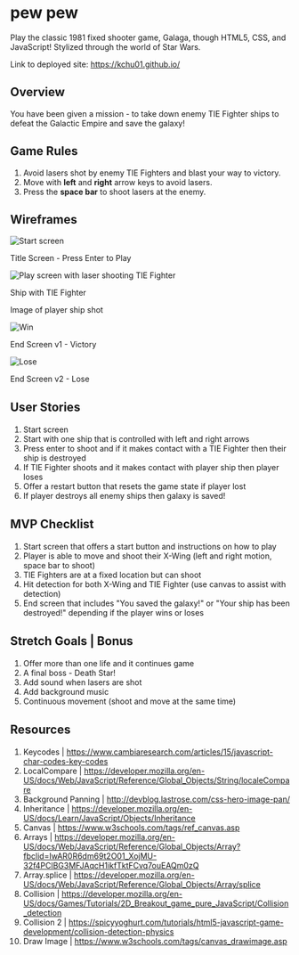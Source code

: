 # pew pew

Play the classic 1981 fixed shooter game, Galaga, though HTML5, CSS, and JavaScript! Stylized through the world of Star Wars.

Link to deployed site:
https://kchu01.github.io/

## Overview

You have been given a mission - to take down enemy TIE Fighter ships to defeat the Galactic Empire and save the galaxy!

## Game Rules

1. Avoid lasers shot by enemy TIE Fighters and blast your way to victory. 
2. Move with <b>left</b> and <b>right</b> arrow keys to avoid lasers. 
3. Press the <b>space bar</b> to shoot lasers at the enemy.

## Wireframes

![Start screen](/imgs/titlescreen.png)

Title Screen - Press Enter to Play


![Play screen with laser shooting TIE Fighter](/imgs/starwars.jpg)

Ship with TIE Fighter

Image of player ship shot

![Win](/imgs/winscreen.png)

End Screen v1 - Victory

![Lose](/imgs/losescreen.png)

End Screen v2 - Lose
## User Stories

####
1. Start screen
2. Start with one ship that is controlled with left and right arrows
3. Press enter to shoot and if it makes contact with a TIE Fighter then their ship is destroyed
4. If TIE Fighter shoots and it makes contact with player ship then player loses
5. Offer a restart button that resets the game state if player lost
6. If player destroys all enemy ships then galaxy is saved!

## MVP Checklist

#### 
1. Start screen that offers a start button and instructions on how to play
2. Player is able to move and shoot their X-Wing (left and right motion, space bar to shoot)
3. TIE Fighters are at a fixed location but can shoot
4. Hit detection for both X-Wing and TIE Fighter (use canvas to assist with detection)
5. End screen that includes "You saved the galaxy!" or "Your ship has been destroyed!" depending if the player wins or loses

## Stretch Goals | Bonus

####
1. Offer more than one life and it continues game 
2. A final boss - Death Star!
3. Add sound when lasers are shot
4. Add background music 
5. Continuous movement (shoot and move at the same time)

## Resources

####
1. Keycodes | https://www.cambiaresearch.com/articles/15/javascript-char-codes-key-codes
2. LocalCompare | https://developer.mozilla.org/en-US/docs/Web/JavaScript/Reference/Global_Objects/String/localeCompare
3. Background Panning | http://devblog.lastrose.com/css-hero-image-pan/
4. Inheritance | https://developer.mozilla.org/en-US/docs/Learn/JavaScript/Objects/Inheritance
5. Canvas | https://www.w3schools.com/tags/ref_canvas.asp
6. Arrays | https://developer.mozilla.org/en-US/docs/Web/JavaScript/Reference/Global_Objects/Array?fbclid=IwAR0R6dm69t2O01_XojMU-32f4PClBG3MFJAqcH1ikfTktFCvq7ouEAQm0zQ
7. Array.splice | https://developer.mozilla.org/en-US/docs/Web/JavaScript/Reference/Global_Objects/Array/splice
8. Collision | https://developer.mozilla.org/en-US/docs/Games/Tutorials/2D_Breakout_game_pure_JavaScript/Collision_detection
9. Collision 2 | https://spicyyoghurt.com/tutorials/html5-javascript-game-development/collision-detection-physics
10. Draw Image | https://www.w3schools.com/tags/canvas_drawimage.asp
